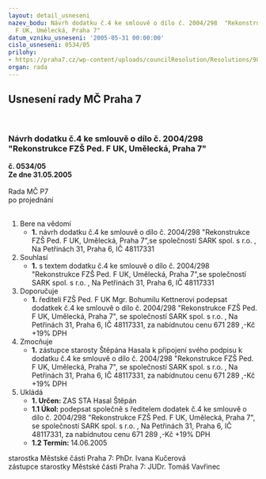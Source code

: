 ```yaml
---
layout: detail_usneseni
nazev_bodu: Návrh dodatku č.4 ke smlouvě o dílo č. 2004/298  "Rekonstrukce FZŠ Ped.
  F UK, Umělecká, Praha 7"
datum_vzniku_usneseni: '2005-05-31 00:00:00'
cislo_usneseni: 0534/05
prilohy:
- https://praha7.cz/wp-content/uploads/councilResolution/Resolutions/9842/27-dodatek_sod_%c4%8d.4.doc
organ: rada
---
```

<div id="ucUsn_pList" class="usn">
	<span><h2>Usnesení rady MČ Praha 7 </h2>
<br></span><div class="standBody">
<span><h3>Návrh dodatku č.4 ke smlouvě o dílo č. 2004/298  "Rekonstrukce FZŠ Ped. F UK, Umělecká, Praha 7"</h3></span><div class="center">
		<strong>č. 0534/05</strong><br>
	</div>
<div class="center">
		<strong>Ze dne 31.05.2005</strong><br><br>
	</div>Rada MČ P7<br> po projednání<br><br><ol>
<li>Bere na vědomí<ul><li>
<strong>1.</strong> návrh dodatku č.4 ke smlouvě o dílo č. 2004/298  "Rekonstrukce FZŠ Ped. F UK, Umělecká, Praha 7",se společností SARK spol. s r.o. , Na Petřinách 31, Praha 6, IČ 48117331</li></ul>
</li>
<li>Souhlasí<ul><li>
<strong>1.</strong> s textem dodatku č.4 ke smlouvě o dílo č. 2004/298  "Rekonstrukce FZŠ Ped. F UK, Umělecká, Praha 7",se společností SARK spol. s r.o. , Na Petřinách 31, Praha 6, IČ 48117331 </li></ul>
</li>
<li>Doporučuje<ul><li>
<strong>1.</strong> řediteli FZŠ Ped. F UK Mgr. Bohumilu Kettnerovi podepsat  dodatkek č.4 ke smlouvě o dílo č. 2004/298  "Rekonstrukce FZŠ Ped. F UK, Umělecká, Praha 7", se společností SARK spol. s r.o. , Na Petřinách 31, Praha 6, IČ 48117331, za nabídnutou cenu 671 289 ,-Kč +19% DPH</li></ul>
</li>
<li>Zmocňuje<ul><li>
<strong>1.</strong> zástupce starosty Štěpána Hasala k připojení svého podpisu k  dodatku č.4 ke smlouvě o dílo č. 2004/298  "Rekonstrukce FZŠ Ped. F UK, Umělecká, Praha 7", se společností SARK spol. s r.o. , Na Petřinách 31, Praha 6, IČ 48117331, za nabídnutou cenu 671 289 ,-Kč +19% DPH</li></ul>
</li>
<li>Ukládá<ul>
<li>
<strong>1. Určen: </strong>ZAS STA Hasal Štěpán</li>
<li>
<strong>1.1 Úkol: </strong>podepsat společně s ředitelem dodatek č.4 ke smlouvě o dílo č. 2004/298  "Rekonstrukce FZŠ Ped. F UK, Umělecká, Praha 7", se společností SARK spol. s r.o. , Na Petřinách 31, Praha 6, IČ 48117331, za nabídnutou cenu  671 289 ,-Kč +19% DPH </li>
<li>
<strong>1.2 Termín: </strong>14.06.2005</li>
</ul>
</li>
</ol>starostka Městské části Praha 7: PhDr. Ivana Kučerová<br>zástupce starostky Městské části Praha 7: JUDr. Tomáš Vavřinec 
</div>
</div>